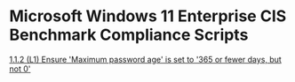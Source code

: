 # Microsoft Windows 11 Enterprise CIS Benchmark Compliance Scripts
[1.1.2 (L1) Ensure 'Maximum password age' is set to '365 or fewer days, but not 0'](https://github.com/TravelingGithub/win11-cis-shield/blob/main/1.1.2%20(L1)%20Ensure%20'Maximum%20password%20age'%20is%20set%20to%20'365%20or%20fewer%20days%2C%20but%20not%200'.ps1)
